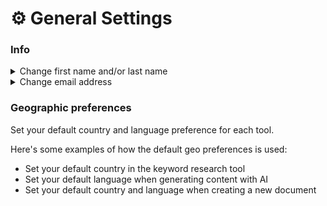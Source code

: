 # ⚙ General Settings

### Info

<details>

<summary>Change first name and/or last name</summary>

1. Visit [Settings](https://app.neuraltext.com/account)
2. Click on the "Edit" button next to "Info" section
3. Change the First Name and/or Last Name fields
4. Click on the "Save" button to apply the changes

</details>

<details>

<summary>Change email address</summary>

* Visit [Settings](https://app.neuraltext.com/account)
* Click on the "Edit" button next to "Info" section
* Change the email fields
* Click on the "Save" button to apply the changes

</details>

### Geographic preferences

Set your default country and language preference for each tool.

Here's some examples of how the default geo preferences is used:

* Set your default country in the keyword research tool
* Set your default language when generating content with AI
* Set your default country and language when creating a new document
